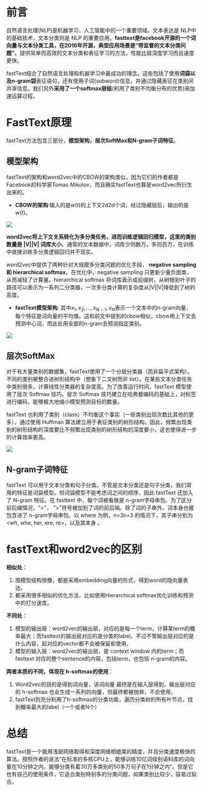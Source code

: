 # 前言

自然语言处理(NLP)是机器学习，人工智能中的一个重要领域。文本表达是 NLP中的基础技术，文本分类则是 NLP 的重要应用。**fasttext是facebook开源的一个词向量与文本分类工具，在2016年开源，典型应用场景是“带监督的文本分类问题”**。提供简单而高效的文本分类和表征学习的方法，性能比肩深度学习而且速度更快。

fastText结合了自然语言处理和机器学习中最成功的理念。这些包括了使用**词袋以及n-gram袋**表征语句，还有使用子词(subword)信息，并通过隐藏表征在类别间共享信息。我们另外**采用了一个softmax层级**(利用了类别不均衡分布的优势)来加速运算过程。

# FastText原理

fastText方法包含三部分，**模型架构，层次SoftMax和N-gram子词特征**。

## 模型架构

fastText的架构和word2vec中的CBOW的架构类似，因为它们的作者都是Facebook的科学家Tomas Mikolov，而且确实fastText也算是word2vec所衍生出来的。

- **CBOW的架构**:输入的是$w(t)$的上下文2d2d个词，经过隐藏层后，输出的是$w(t)$。

![](https://gitee.com/liuhuihe/Ehe/raw/master/images/词向量-20220302-175243-872283.png)

**word2vec将上下文关系转化为多分类任务，进而训练逻辑回归模型，这里的类别数量是 |V||V| 词库大小**。通常的文本数据中，词库少则数万，多则百万，在训练中直接训练多分类逻辑回归并不现实。

word2vec中提供了两种针对大规模多分类问题的优化手段， **negative sampling 和 hierarchical softmax**。在优化中，negative sampling 只更新少量负面类，从而减轻了计算量。hierarchical softmax 将词库表示成前缀树，从树根到叶子的路径可以表示为一系列二分类器，一次多分类计算的复杂度从|V||V|降低到了树的高度。

- **fastText模型架构**:
    其中$x_1,x_2,...,x_{N−1},x_{N}$表示一个文本中的n-gram向量，每个特征是词向量的平均值。这和前文中提到的cbow相似，cbow用上下文去预测中心词，而此处用全部的n-gram去预测指定类别。

![](https://gitee.com/liuhuihe/Ehe/raw/master/images/词向量-20220302-175243-888279.png)

## 层次SoftMax

对于有大量类别的数据集，fastText使用了一个分层分类器（而非扁平式架构）。不同的类别被整合进树形结构中（想象下二叉树而非 list）。在某些文本分类任务中类别很多，计算线性分类器的复杂度高。为了改善运行时间，fastText 模型使用了层次 Softmax 技巧。层次 Softmax 技巧建立在哈弗曼编码的基础上，对标签进行编码，能够极大地缩小模型预测目标的数量。

fastText 也利用了类别（class）不均衡这个事实（一些类别出现次数比其他的更多），通过使用 Huffman 算法建立用于表征类别的树形结构。因此，频繁出现类别的树形结构的深度要比不频繁出现类别的树形结构的深度要小，这也使得进一步的计算效率更高。

![](https://gitee.com/liuhuihe/Ehe/raw/master/images/词向量-20220302-175243-904278.png)

## N-gram子词特征

fastText 可以用于文本分类和句子分类。不管是文本分类还是句子分类，我们常用的特征是词袋模型。但词袋模型不能考虑词之间的顺序，因此 fastText 还加入了 N-gram 特征。在 fasttext 中，每个词被看做是 n-gram字母串包。为了区分前后缀情况，"<"， ">"符号被加到了词的前后端。除了词的子串外，词本身也被包含进了 n-gram字母串包。以 where 为例，n=3n=3 的情况下，其子串分别为<wh, whe, her, ere, re>，以及其本身 。

#  fastText和word2vec的区别

**相似处**：

1. 图模型结构很像，都是采用embedding向量的形式，得到word的隐向量表达。
2. 都采用很多相似的优化方法，比如使用Hierarchical softmax优化训练和预测中的打分速度。

**不同处**：

1. 模型的输出层：word2vec的输出层，对应的是每一个term，计算某term的概率最大；而fasttext的输出层对应的是分类的label。不过不管输出层对应的是什么内容，起对应的vector都不会被保留和使用。
2. 模型的输入层：word2vec的输出层，是 context window 内的term；而fasttext 对应的整个sentence的内容，包括term，也包括 n-gram的内容。

**两者本质的不同，体现在 h-softmax的使用**：

1. Word2vec的目的是得到词向量，该词向量 最终是在输入层得到，输出层对应的 h-softmax
    也会生成一系列的向量，但最终都被抛弃，不会使用。
2. fastText则充分利用了h-softmax的分类功能，遍历分类树的所有叶节点，找到概率最大的label（一个或者N个）



# 总结

fastText是一个能用浅层网络取得和深度网络相媲美的精度，并且分类速度极快的算法。按照作者的说法“在标准的多核CPU上，能够训练10亿词级别语料库的词向量在10分钟之内，能够分类有着30万多类别的50多万句子在1分钟之内”。但是它也有自己的使用条件，它适合类别特别多的分类问题，如果类别比较少，容易过拟合。